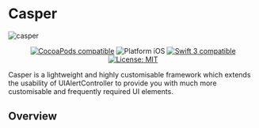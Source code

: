 # Casper
![casper](https://cloud.githubusercontent.com/assets/2684979/21516944/c533559c-cd00-11e6-9909-5b8a76c9bd38.png)

<p align="center">
<a href="https://cocoapods.org/pods/Casper"><img src="https://img.shields.io/cocoapods/v/Casper.svg" alt="CocoaPods compatible" /></a>
<img src="https://img.shields.io/badge/platform-iOS-blue.svg?style=flat" alt="Platform iOS" />
<a href="https://developer.apple.com/swift"><img src="https://img.shields.io/badge/swift3-compatible-4BC51D.svg?style=flat" alt="Swift 3 compatible" /></a>
<a href="https://raw.githubusercontent.com/xmartlabs/Eureka/master/LICENSE"><img src="http://img.shields.io/badge/license-MIT-blue.svg?style=flat" alt="License: MIT" /></a>
</p>

Casper is a lightweight and highly customisable framework which extends the usability of UIAlertController to provide you with much more customisable and frequently required UI elements.

## Overview
